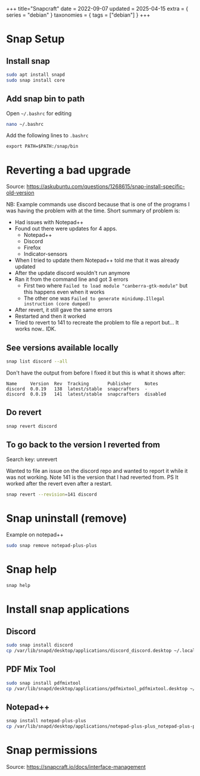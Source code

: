+++
title="Snapcraft"
date = 2022-09-07
updated = 2025-04-15
extra = { series = "debian" }
taxonomies = { tags = ["debian"] }
+++

# Snap Setup

## Install snap

```sh
sudo apt install snapd
sudo snap install core
```

## Add snap bin to path

Open `~/.bashrc` for editing

```sh
nano ~/.bashrc
```

Add the following lines to `.bashrc`

```
export PATH=$PATH:/snap/bin
```

# Reverting a bad upgrade

Source: <https://askubuntu.com/questions/1268615/snap-install-specific-old-version>

NB: Example commands use discord because that is one of the programs I was having the problem with at the time.
Short summary of problem is:

- Had issues with Notepad++
- Found out there were updates for 4 apps.
  - Notepad++
  - Discord
  - Firefox
  - Indicator-sensors
- When I tried to update them Notepad++ told me that it was already updated
- After the update discord wouldn't run anymore
- Ran it from the command line and got 3 errors
  - First two where `Failed to load module "canberra-gtk-module"` but this happens even when it works
  - The other one was `Failed to generate minidump.Illegal instruction (core dumped)`
- After revert, it still gave the same errors
- Restarted and then it worked
- Tried to revert to 141 to recreate the problem to file a report but... It works now.. IDK.

## See versions available locally

```sh
snap list discord --all
```

Don't have the output from before I fixed it but this is what it shows after:

```
Name     Version  Rev  Tracking       Publisher     Notes
discord  0.0.19   138  latest/stable  snapcrafters  -
discord  0.0.19   141  latest/stable  snapcrafters  disabled
```

## Do revert

```sh
snap revert discord
```

## To go back to the version I reverted from

Search key: unrevert

Wanted to file an issue on the discord repo and wanted to report it while it was not working.
Note 141 is the version that I had reverted from. PS It worked after the revert even after a restart.

```sh
snap revert --revision=141 discord
```

# Snap uninstall (remove)

Example on notepad++

```sh
sudo snap remove notepad-plus-plus
```

# Snap help

```sh
snap help
```

# Install snap applications

## Discord

```sh
sudo snap install discord
cp /var/lib/snapd/desktop/applications/discord_discord.desktop ~/.local/share/applications/
```

## PDF Mix Tool

```sh
sudo snap install pdfmixtool
cp /var/lib/snapd/desktop/applications/pdfmixtool_pdfmixtool.desktop ~/.local/share/applications/
```

## Notepad++

```sh
snap install notepad-plus-plus
cp /var/lib/snapd/desktop/applications/notepad-plus-plus_notepad-plus-plus.desktop  ~/.local/share/applications/
```

# Snap permissions

Source: <https://snapcraft.io/docs/interface-management>
